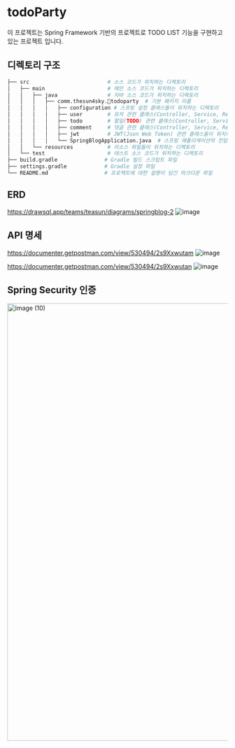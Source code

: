# todoParty

이 프로젝트는 Spring Framework 기반의 프로젝트로 TODO LIST 기능을 구현하고있는 프로젝트 입니다.

## 디렉토리 구조
```bash
├── src                         # 소스 코드가 위치하는 디렉토리
│   ├── main                    # 메인 소스 코드가 위치하는 디렉토리
│   │   ├── java                # 자바 소스 코드가 위치하는 디렉토리
│   │   │   ├── comm.thesun4sky.todoparty  # 기본 패키지 이름
│   │   │   │   ├── configuration # 스프링 설정 클래스들이 위치하는 디렉토리
│   │   │   │   ├── user        # 유저 관련 클래스(Controller, Service, Repository 등..)가 위치하는 디렉토리
│   │   │   │   ├── todo        # 할일(TODO) 관련 클래스(Controller, Service, Repository 등..)가 위치하는 디렉토리
│   │   │   │   ├── comment     # 댓글 관련 클래스(Controller, Service, Repository 등..)가 위치하는 디렉토리
│   │   │   │   ├── jwt         # JWT(Json Web Token) 관련 클래스들이 위치하는 디렉토리
│   │   │   │   └── SpringBlogApplication.java  # 스프링 애플리케이션의 진입점인 메인 클래스
│   │   └── resources           # 리소스 파일들이 위치하는 디렉토리
│   └── test                    # 테스트 소스 코드가 위치하는 디렉토리
├── build.gradle               # Gradle 빌드 스크립트 파일
├── settings.gradle            # Gradle 설정 파일
└── README.md                  # 프로젝트에 대한 설명이 담긴 마크다운 파일

``` 

## ERD 
https://drawsql.app/teams/teasun/diagrams/springblog-2
![image](https://github.com/thesun4sky/todoParty/assets/17782941/910b1931-8ccd-4aeb-bbcd-5d8b20a1148f)


## API 명세

https://documenter.getpostman.com/view/530494/2s9Xxwutam
![image](https://github.com/thesun4sky/spring-blog/assets/17782941/e5803118-b3dc-45cb-afca-6a166c425ae0)

https://documenter.getpostman.com/view/530494/2s9Xxwutan
![image](https://github.com/thesun4sky/spring-blog/assets/17782941/11654826-9417-4976-b447-018130da0f03)


## Spring Security 인증
<img width="1000" alt="image (10)" src="https://github.com/thesun4sky/spring-blog/assets/17782941/5e134760-8ac2-499e-8aea-f0d411bd0bd0">
